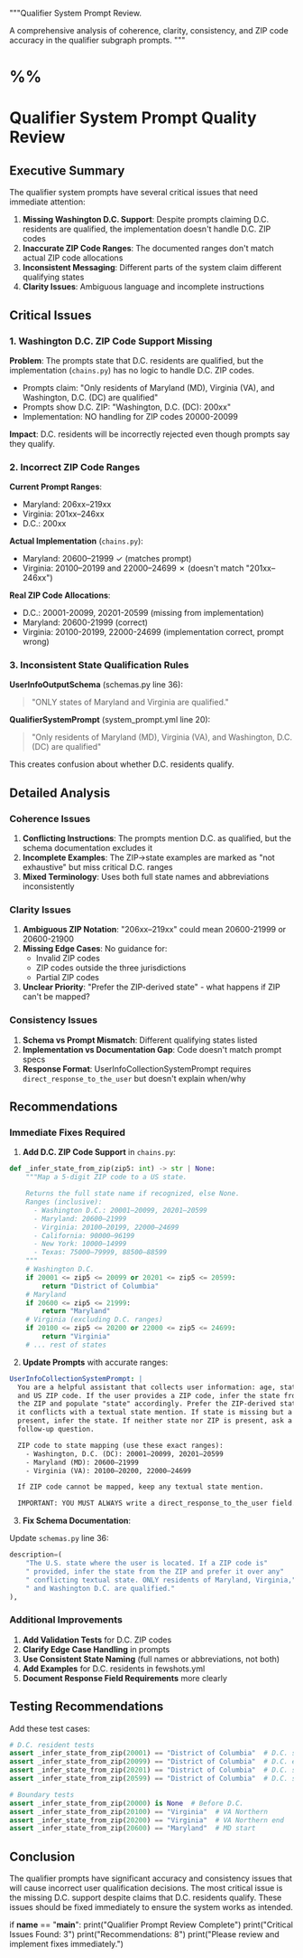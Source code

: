 """Qualifier System Prompt Review.

A comprehensive analysis of coherence, clarity, consistency, and ZIP code
accuracy in the qualifier subgraph prompts.
"""

# %%
# Qualifier System Prompt Quality Review

## Executive Summary

The qualifier system prompts have several critical issues that need immediate
attention:

1. **Missing Washington D.C. Support**: Despite prompts claiming D.C. residents
   are qualified, the implementation doesn't handle D.C. ZIP codes
2. **Inaccurate ZIP Code Ranges**: The documented ranges don't match actual ZIP
   code allocations
3. **Inconsistent Messaging**: Different parts of the system claim different
   qualifying states
4. **Clarity Issues**: Ambiguous language and incomplete instructions

## Critical Issues

### 1. Washington D.C. ZIP Code Support Missing

**Problem**: The prompts state that D.C. residents are qualified, but the
implementation (`chains.py`) has no logic to handle D.C. ZIP codes.

- Prompts claim: "Only residents of Maryland (MD), Virginia (VA), and
  Washington, D.C. (DC) are qualified"
- Prompts show D.C. ZIP: "Washington, D.C. (DC): 200xx"
- Implementation: NO handling for ZIP codes 20000-20099

**Impact**: D.C. residents will be incorrectly rejected even though prompts say
they qualify.

### 2. Incorrect ZIP Code Ranges

**Current Prompt Ranges**:
- Maryland: 206xx–219xx
- Virginia: 201xx–246xx
- D.C.: 200xx

**Actual Implementation** (`chains.py`):
- Maryland: 20600–21999 ✓ (matches prompt)
- Virginia: 20100–20199 and 22000–24699 ✗ (doesn't match "201xx–246xx")

**Real ZIP Code Allocations**:
- D.C.: 20001-20099, 20201-20599 (missing from implementation)
- Maryland: 20600-21999 (correct)
- Virginia: 20100-20199, 22000-24699 (implementation correct, prompt wrong)

### 3. Inconsistent State Qualification Rules

**UserInfoOutputSchema** (schemas.py line 36):
> "ONLY states of Maryland and Virginia are qualified."

**QualifierSystemPrompt** (system_prompt.yml line 20):
> "Only residents of Maryland (MD), Virginia (VA), and Washington, D.C. (DC)
> are qualified"

This creates confusion about whether D.C. residents qualify.

## Detailed Analysis

### Coherence Issues

1. **Conflicting Instructions**: The prompts mention D.C. as qualified, but the
   schema documentation excludes it
2. **Incomplete Examples**: The ZIP→state examples are marked as
   "not exhaustive" but miss critical D.C. ranges
3. **Mixed Terminology**: Uses both full state names and abbreviations
   inconsistently

### Clarity Issues

1. **Ambiguous ZIP Notation**: "206xx–219xx" could mean 20600-21999 or
   20600-21900
2. **Missing Edge Cases**: No guidance for:
   - Invalid ZIP codes
   - ZIP codes outside the three jurisdictions
   - Partial ZIP codes
3. **Unclear Priority**: "Prefer the ZIP-derived state" - what happens if ZIP
   can't be mapped?

### Consistency Issues

1. **Schema vs Prompt Mismatch**: Different qualifying states listed
2. **Implementation vs Documentation Gap**: Code doesn't match prompt specs
3. **Response Format**: UserInfoCollectionSystemPrompt requires
   `direct_response_to_the_user` but doesn't explain when/why

## Recommendations

### Immediate Fixes Required

1. **Add D.C. ZIP Code Support** in `chains.py`:

```python
def _infer_state_from_zip(zip5: int) -> str | None:
    """Map a 5-digit ZIP code to a US state.

    Returns the full state name if recognized, else None.
    Ranges (inclusive):
      - Washington D.C.: 20001–20099, 20201–20599
      - Maryland: 20600–21999
      - Virginia: 20100–20199, 22000–24699
      - California: 90000–96199
      - New York: 10000–14999
      - Texas: 75000–79999, 88500–88599
    """
    # Washington D.C.
    if 20001 <= zip5 <= 20099 or 20201 <= zip5 <= 20599:
        return "District of Columbia"
    # Maryland
    if 20600 <= zip5 <= 21999:
        return "Maryland"
    # Virginia (excluding D.C. ranges)
    if 20100 <= zip5 <= 20200 or 22000 <= zip5 <= 24699:
        return "Virginia"
    # ... rest of states
```

2. **Update Prompts** with accurate ranges:

```yaml
UserInfoCollectionSystemPrompt: |
  You are a helpful assistant that collects user information: age, state,
  and US ZIP code. If the user provides a ZIP code, infer the state from
  the ZIP and populate "state" accordingly. Prefer the ZIP-derived state if
  it conflicts with a textual state mention. If state is missing but a ZIP is
  present, infer the state. If neither state nor ZIP is present, ask a concise
  follow-up question.

  ZIP code to state mapping (use these exact ranges):
    - Washington, D.C. (DC): 20001–20099, 20201–20599
    - Maryland (MD): 20600–21999
    - Virginia (VA): 20100–20200, 22000–24699

  If ZIP code cannot be mapped, keep any textual state mention.

  IMPORTANT: YOU MUST ALWAYS write a direct_response_to_the_user field.
```

3. **Fix Schema Documentation**:

Update `schemas.py` line 36:
```python
description=(
    "The U.S. state where the user is located. If a ZIP code is"
    " provided, infer the state from the ZIP and prefer it over any"
    " conflicting textual state. ONLY residents of Maryland, Virginia,"
    " and Washington D.C. are qualified."
),
```

### Additional Improvements

1. **Add Validation Tests** for D.C. ZIP codes
2. **Clarify Edge Case Handling** in prompts
3. **Use Consistent State Naming** (full names or abbreviations, not both)
4. **Add Examples** for D.C. residents in fewshots.yml
5. **Document Response Field Requirements** more clearly

## Testing Recommendations

Add these test cases:

```python
# D.C. resident tests
assert _infer_state_from_zip(20001) == "District of Columbia"  # D.C. start
assert _infer_state_from_zip(20099) == "District of Columbia"  # D.C. end
assert _infer_state_from_zip(20201) == "District of Columbia"  # D.C. second range
assert _infer_state_from_zip(20599) == "District of Columbia"  # D.C. second range end

# Boundary tests
assert _infer_state_from_zip(20000) is None  # Before D.C.
assert _infer_state_from_zip(20100) == "Virginia"  # VA Northern
assert _infer_state_from_zip(20200) == "Virginia"  # VA Northern end
assert _infer_state_from_zip(20600) == "Maryland"  # MD start
```

## Conclusion

The qualifier prompts have significant accuracy and consistency issues that will
cause incorrect user qualification decisions. The most critical issue is the
missing D.C. support despite claims that D.C. residents qualify. These issues
should be fixed immediately to ensure the system works as intended.


if __name__ == "__main__":
    print("Qualifier Prompt Review Complete")
    print("Critical Issues Found: 3")
    print("Recommendations: 8")
    print("Please review and implement fixes immediately.")
